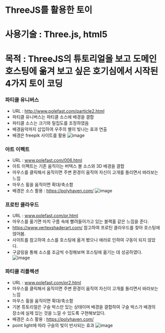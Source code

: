 # ThreeJS를 활용한 토이
# 사용기술 : Three.js, html5
# 목적 : ThreeJS의 튜토리얼을 보고 도메인 호스팅에 옮겨 보고 싶은 호기심에서 시작된 4가지 토이 코딩

### 파티클 유니버스
  * URL : http://www.polefast.com/particle2.html
  * 파티클 유니버스는 파티클 소스에 배경을 결합
  * 파티클 소스는 크기와 밀집도를 조정하였음
  * 배경음악까지 삽입하여 우주의 별이 빛나는 효과 연출
  * 배경은 freepik 사이트를 활용
  ![image](https://user-images.githubusercontent.com/89292360/208823970-db881110-f8a2-461c-96af-4874e6e2f6f2.png)

### 아트 이펙트
  * URL : www.polefast.com/006.html
  * 아트 이펙트는 기존 움직이는 버텍스 볼 소스와 3D 배경을 결합
  * 마우스를 클릭해서 움직이면 주변 환경이 움직여 자신이 고개를 돌리면서 바라보는 느낌
  * 마우스 휠을 움직이면 확대/축소함
  * 배경은 소스 활용 : https://polyhaven.com/ 
![image](https://user-images.githubusercontent.com/89292360/208447552-fc818676-f9b6-42aa-ba4e-edbe1c029913.png)

### 프로틴 클라우드
  * URL : www.polefast.com/pr.html
  * 마우스를 옮기면 마치 구름 속에 빨려들어가고 있는 블랙홀 같은 느낌을 준다.
  * https://www.vertexshaderart.com/ 참고하여 프로틴 클라우드를 찾아 호스팅에 얹어봄.
  * 사이트를 참고하여 소스를 호스팅에 옮겨 봤으나 에러로 인하여 구동이 되지 않았다.
  * 구글링을 통해 소스를 조금씩 수정해보며 호스팅에 옮기는 데 성공하였다.
  ![image](https://user-images.githubusercontent.com/89292360/208446715-a3602d24-4e91-4373-a671-e983f34b17de.png)

### 파티클 리플렉션
  * URL : www.polefast.com/pr2.html
  * 마우스를 클릭해서 움직이면 주변 환경이 움직여 자신이 고개를 돌리면서 바라보는 느낌
  * 마우스 휠을 움직이면 확대/축소함
  * 기본 튜토리얼은 구슬 박스만 있는 상태이며 배경을 결합하여 구슬 박스가 배경의 장소에 실제 있는 것을 느낄 수 있도록 구현해보았다.
  * 배경은 소스 활용 : https://polyhaven.com/ 
  * point light에 따라 구슬의 빛이 반사되는 효과
  ![image](https://user-images.githubusercontent.com/89292360/208448047-889ef9be-91a8-48a3-8147-0e77a1c5b877.png)
